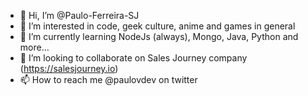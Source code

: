 - 👋 Hi, I’m @Paulo-Ferreira-SJ
- 👀 I’m interested in code, geek culture, anime and games in general
- 🌱 I’m currently learning NodeJs (always), Mongo, Java, Python and  more...
- 💞️ I’m looking to collaborate on Sales Journey company (https://salesjourney.io)
- 📫 How to reach me @paulovdev on twitter

<!---
Paulo-Ferreira-SJ/Paulo-Ferreira-SJ is a ✨ special ✨ repository because its `README.md` (this file) appears on your GitHub profile.
You can click the Preview link to take a look at your changes.
--->
